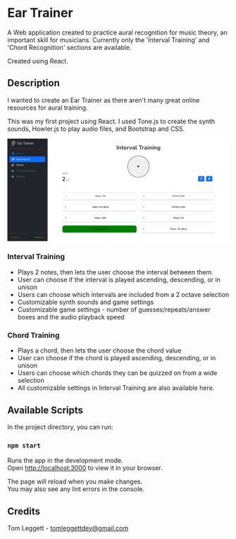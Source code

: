 # Ear Trainer

A Web application created to practice aural recognition for music theory, an important skill for musicians.
Currently only the 'Interval Training' and 'Chord Recognition' sections are available.

Created using React. 

## Description

I wanted to create an Ear Trainer as there aren't many great online resources for aural training.

This was my first project using React. I used Tone.js to create the synth sounds, Howler.js to play audio files, and Bootstrap and CSS. 

![screenshot](/src/images/demo-img1.png)

### Interval Training
 * Plays 2 notes, then lets the user choose the interval between them. 
 * User can choose if the interval is played ascending, descending, or in unison
 * Users can choose which intervals are included from a 2 octave selection
 * Customizable synth sounds and game settings
 * Customizable game settings - number of guesses/repeats/answer boxes and the audio playback speed

### Chord Training
 * Plays a chord, then lets the user choose the chord value 
 * User can choose if the chord is played ascending, descending, or in unison
 * Users can choose which chords they can be quizzed on from a wide selection
 * All customizable settings in Interval Training are also available here.
 
## Available Scripts

In the project directory, you can run:

### `npm start`

Runs the app in the development mode.\
Open [http://localhost:3000](http://localhost:3000) to view it in your browser.

The page will reload when you make changes.\
You may also see any lint errors in the console.

## Credits

Tom Leggett - tomleggettdev@gmail.com